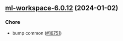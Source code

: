 

## [ml-workspace-6.0.12](https://github.com/truecharts/charts/compare/ml-workspace-6.0.11...ml-workspace-6.0.12) (2024-01-02)

### Chore



- bump common ([#16751](https://github.com/truecharts/charts/issues/16751))